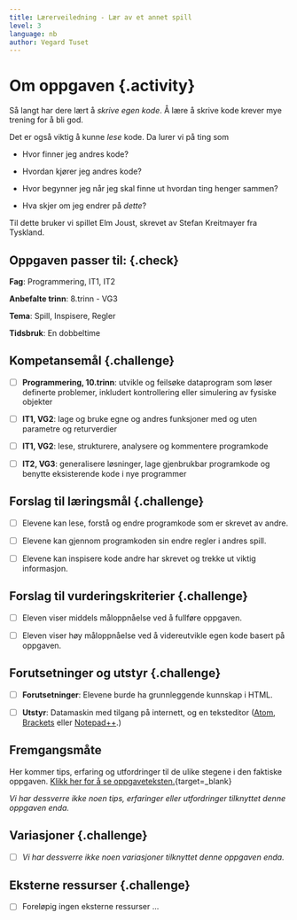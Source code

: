 ```yaml
---
title: Lærerveiledning - Lær av et annet spill
level: 3
language: nb
author: Vegard Tuset
---
```


# Om oppgaven {.activity}

Så langt har dere lært å _skrive egen kode_. Å lære å skrive kode krever mye
trening for å bli god.

Det er også viktig å kunne _lese_ kode. Da lurer vi på ting som

- Hvor finner jeg andres kode?

- Hvordan kjører jeg andres kode?

- Hvor begynner jeg når jeg skal finne ut hvordan ting henger sammen?

- Hva skjer om jeg endrer på _dette_?

Til dette bruker vi spillet Elm Joust, skrevet av Stefan Kreitmayer fra
Tyskland.

## Oppgaven passer til: {.check}

 __Fag__: Programmering, IT1, IT2

__Anbefalte trinn__: 8.trinn - VG3

__Tema__: Spill, Inspisere, Regler

__Tidsbruk__: En dobbeltime

## Kompetansemål {.challenge}

- [ ] __Programmering, 10.trinn__: utvikle og feilsøke dataprogram som løser
      definerte problemer, inkludert kontrollering eller simulering av fysiske
      objekter

- [ ] __IT1, VG2__: lage og bruke egne og andres funksjoner med og uten
      parametre og returverdier

- [ ] __IT1, VG2__: lese, strukturere, analysere og kommentere programkode

- [ ] __IT2, VG3__: generalisere løsninger, lage gjenbrukbar programkode og
      benytte eksisterende kode i nye programmer

## Forslag til læringsmål {.challenge}

- [ ] Elevene kan lese, forstå og endre programkode som er skrevet av andre.

- [ ] Elevene kan gjennom programkoden sin endre regler i andres spill.

- [ ] Elevene kan inspisere kode andre har skrevet og trekke ut viktig
      informasjon.

## Forslag til vurderingskriterier {.challenge}

- [ ] Eleven viser middels måloppnåelse ved å fullføre oppgaven.

- [ ] Eleven viser høy måloppnåelse ved å videreutvikle egen kode basert på
      oppgaven.

## Forutsetninger og utstyr {.challenge}

- [ ] __Forutsetninger__: Elevene burde ha grunnleggende kunnskap i HTML.

- [ ] __Utstyr__: Datamaskin med tilgang på internett, og en teksteditor
      ([Atom](http://atom.io), [Brackets](http://brackets.io/) eller
      [Notepad++](https://notepad-plus-plus.org/).)

## Fremgangsmåte

Her kommer tips, erfaring og utfordringer til de ulike stegene i den faktiske
oppgaven.
[Klikk her for å se oppgaveteksten.](../06_lare_andres_spill/06_lare_andres_spill.html){target=_blank}

_Vi har dessverre ikke noen tips, erfaringer eller utfordringer tilknyttet denne
oppgaven enda._

## Variasjoner {.challenge}

- [ ]  _Vi har dessverre ikke noen variasjoner tilknyttet denne oppgaven enda._

## Eksterne ressurser {.challenge}

- [ ] Foreløpig ingen eksterne ressurser ...
